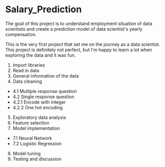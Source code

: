 # Salary_Prediction
The goal of this project is to understand employment situation of data scientists and create a prediction model of data scientist's yearly compensation. 

This is the very first project that set me on the journey as a data scientist. This project is definitely not perfect, but I'm happy to learn a lot when exploring the data and it was fun. 

1. Import libraries
2. Read in data
3. General information of the data
4. Data cleaning
 - 4.1 Multiple response question
 - 4.2 Single response question
 - 4.2.1 Encode with integer
 - 4.2.2 One hot encoding
5. Exploratory data analysis
6. Feature selection
7. Model implementation
 - 7.1 Neural Network
 - 7.2 Logistic Regression
8. Model tuning
9. Testing and discussion
